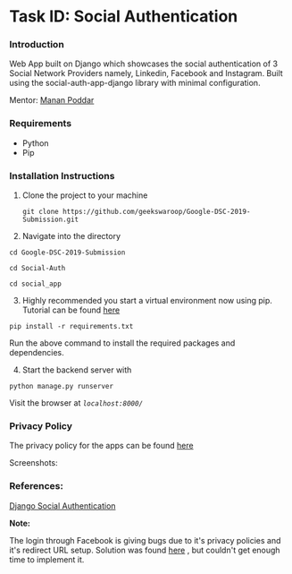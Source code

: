 # Task ID: Social Authentication

### Introduction

Web App built on Django which showcases the social authentication of 3 Social Network Providers namely, Linkedin, Facebook and Instagram. Built using the social-auth-app-django library with minimal configuration.

Mentor: [Manan Poddar](https://github.com/mananpoddar)

### Requirements

- Python
- Pip

### Installation Instructions

1. Clone the project to your machine

   ```
   git clone https://github.com/geekswaroop/Google-DSC-2019-Submission.git
   ```

   

2.  Navigate into the directory

   ```
   cd Google-DSC-2019-Submission
   
   cd Social-Auth
   
   cd social_app
   ```

3.  Highly recommended you start a virtual environment now using pip. Tutorial can be found [here](https://docs.python-guide.org/dev/virtualenvs/) 

   ```
   pip install -r requirements.txt
   ```

   Run the above command to install the required packages and dependencies.

4.  Start the backend server with 

   ```
   python manage.py runserver 
   ```

   Visit the browser at *`localhost:8000/`*

   

   ### Privacy Policy

   The privacy policy for the apps can be found [here](https://www.termsfeed.com/privacy-policy/7c58682e74e3f9ff4c1e5c4af7cc3982) 

   
   
   Screenshots:
   
   
   
   ### References:
   
   [Django Social Authentication](https://scotch.io/tutorials/django-authentication-with-facebook-instagram-and-linkedin)
   
   
   
   **Note:**
   
   The login through Facebook is giving bugs due to it's privacy policies and it's redirect URL setup. Solution was found [here](https://stackoverflow.com/questions/11710989/facebook-privacy-policy-error) , but couldn't get enough time to implement it. 
   
   
   
   
   
   